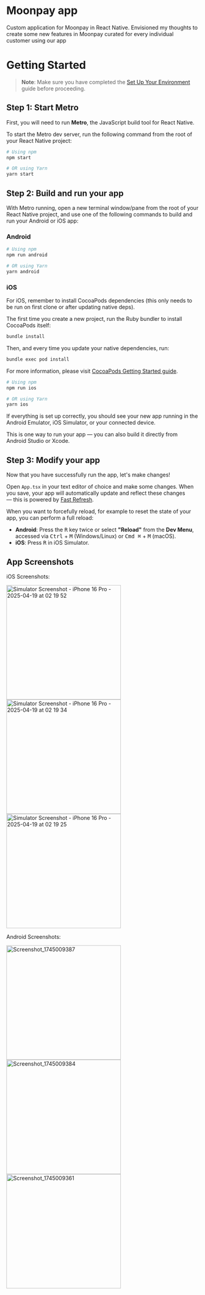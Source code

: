 # Moonpay app

Custom application for Moonpay in React Native. Envisioned my thoughts to create some new features in Moonpay curated for every individual customer using our app

# Getting Started

> **Note**: Make sure you have completed the [Set Up Your Environment](https://reactnative.dev/docs/set-up-your-environment) guide before proceeding.

## Step 1: Start Metro

First, you will need to run **Metro**, the JavaScript build tool for React Native.

To start the Metro dev server, run the following command from the root of your React Native project:

```sh
# Using npm
npm start

# OR using Yarn
yarn start
```

## Step 2: Build and run your app

With Metro running, open a new terminal window/pane from the root of your React Native project, and use one of the following commands to build and run your Android or iOS app:

### Android

```sh
# Using npm
npm run android

# OR using Yarn
yarn android
```

### iOS

For iOS, remember to install CocoaPods dependencies (this only needs to be run on first clone or after updating native deps).

The first time you create a new project, run the Ruby bundler to install CocoaPods itself:

```sh
bundle install
```

Then, and every time you update your native dependencies, run:

```sh
bundle exec pod install
```

For more information, please visit [CocoaPods Getting Started guide](https://guides.cocoapods.org/using/getting-started.html).

```sh
# Using npm
npm run ios

# OR using Yarn
yarn ios
```

If everything is set up correctly, you should see your new app running in the Android Emulator, iOS Simulator, or your connected device.

This is one way to run your app — you can also build it directly from Android Studio or Xcode.

## Step 3: Modify your app

Now that you have successfully run the app, let's make changes!

Open `App.tsx` in your text editor of choice and make some changes. When you save, your app will automatically update and reflect these changes — this is powered by [Fast Refresh](https://reactnative.dev/docs/fast-refresh).

When you want to forcefully reload, for example to reset the state of your app, you can perform a full reload:

- **Android**: Press the <kbd>R</kbd> key twice or select **"Reload"** from the **Dev Menu**, accessed via <kbd>Ctrl</kbd> + <kbd>M</kbd> (Windows/Linux) or <kbd>Cmd ⌘</kbd> + <kbd>M</kbd> (macOS).
- **iOS**: Press <kbd>R</kbd> in iOS Simulator.

## App Screenshots

iOS Screenshots:

<img src="https://github.com/user-attachments/assets/fd70f3c8-4908-407f-9b0c-ae6a3475e96e" alt="Simulator Screenshot - iPhone 16 Pro - 2025-04-19 at 02 19 52" width="300"/>
<img src="https://github.com/user-attachments/assets/9bd4068b-9075-488b-975c-2dfa5bd0b729" alt="Simulator Screenshot - iPhone 16 Pro - 2025-04-19 at 02 19 34" width="300"/>
<img src="https://github.com/user-attachments/assets/e3a25602-8f40-4519-9358-7c7eaf875672" alt="Simulator Screenshot - iPhone 16 Pro - 2025-04-19 at 02 19 25" width="300"/>

Android Screenshots:

<img src="https://github.com/user-attachments/assets/4226121e-625b-4219-ac61-1f6f66032925" alt="Screenshot_1745009387" width="300"/>
<img src="https://github.com/user-attachments/assets/44358623-20b0-4f55-b934-52add9ec6ec6" alt="Screenshot_1745009384" width="300"/>
<img src="https://github.com/user-attachments/assets/ffd9e99a-76f4-49ec-88cb-2f2c481fa12b" alt="Screenshot_1745009361" width="300"/>
